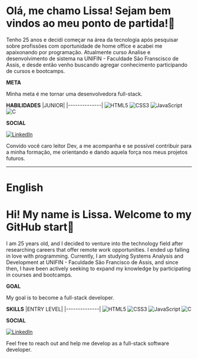 # Olá, me chamo Lissa! Sejam bem vindos ao meu ponto de partida!🚀

Tenho 25 anos e decidi começar na área da tecnologia após pesquisar sobre profissões com oportunidade de home office e acabei me apaixonando por programação. Atualmente curso Analise e desenvolvimento de sistema na UNIFIN - Faculdade São Franscisco de Assis, e desde então venho buscando agregar conhecimento participando de cursos e bootcamps.

**META**

Minha meta é me tornar uma desenvolvedora full-stack.

**HABILIDADES**
|JUNIOR|
|--------------|
![HTML5](https://img.shields.io/badge/HTML5-000?style=for-the-badge&logo=html5)
![CSS3](https://img.shields.io/badge/CSS3-000?style=for-the-badge&logo=css3&logoColor=264CE4)
![JavaScript](https://img.shields.io/badge/JavaScript-000?style=for-the-badge&logo=javascript)
![C](https://img.shields.io/badge/C-000?style=for-the-badge&logo=c)


**SOCIAL**

[![LinkedIn](https://img.shields.io/badge/LinkedIn-000?style=for-the-badge&logo=linkedin&logoColor=0E76A8)](https://www.linkedin.com/in/lissalopes/)


Convido você caro leitor Dev, a me acompanha e se possível contribuir para a minha formação, me orientando e dando aquela força nos meus projetos futuros.


----------------


# English

# Hi! My name is Lissa. Welcome to my GitHub start🚀

I am 25 years old, and I decided to venture into the technology field after researching careers that offer remote work opportunities. I ended up falling in love with programming. Currently, I am studying Systems Analysis and Development at UNIFIN - Faculdade São Francisco de Assis, and since then, I have been actively seeking to expand my knowledge by participating in courses and bootcamps.

**GOAL**

My goal is to become a full-stack developer.

**SKILLS**
|ENTRY LEVEL|
|--------------|
![HTML5](https://img.shields.io/badge/HTML5-000?style=for-the-badge&logo=html5)
![CSS3](https://img.shields.io/badge/CSS3-000?style=for-the-badge&logo=css3&logoColor=264CE4)
![JavaScript](https://img.shields.io/badge/JavaScript-000?style=for-the-badge&logo=javascript)
![C](https://img.shields.io/badge/C-000?style=for-the-badge&logo=c)


**SOCIAL**

[![LinkedIn](https://img.shields.io/badge/LinkedIn-000?style=for-the-badge&logo=linkedin&logoColor=0E76A8)](https://www.linkedin.com/in/lissalopes/)


Feel free to reach out and help me develop as a full-stack software developer.